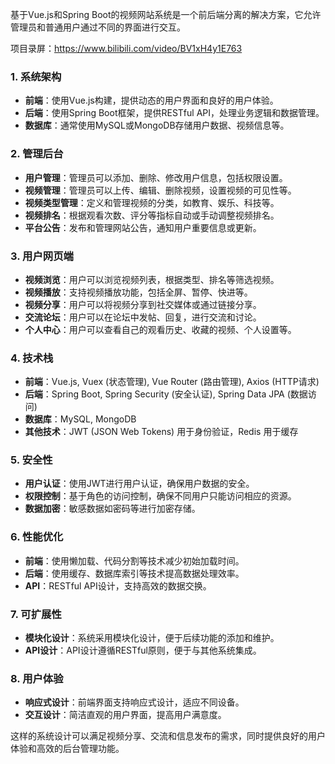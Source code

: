 ﻿基于Vue.js和Spring Boot的视频网站系统是一个前后端分离的解决方案，它允许管理员和普通用户通过不同的界面进行交互。

项目录屏：https://www.bilibili.com/video/BV1xH4y1E763

### 1. 系统架构

- **前端**：使用Vue.js构建，提供动态的用户界面和良好的用户体验。
- **后端**：使用Spring Boot框架，提供RESTful API，处理业务逻辑和数据管理。
- **数据库**：通常使用MySQL或MongoDB存储用户数据、视频信息等。

### 2. 管理后台

- **用户管理**：管理员可以添加、删除、修改用户信息，包括权限设置。
- **视频管理**：管理员可以上传、编辑、删除视频，设置视频的可见性等。
- **视频类型管理**：定义和管理视频的分类，如教育、娱乐、科技等。
- **视频排名**：根据观看次数、评分等指标自动或手动调整视频排名。
- **平台公告**：发布和管理网站公告，通知用户重要信息或更新。

### 3. 用户网页端

- **视频浏览**：用户可以浏览视频列表，根据类型、排名等筛选视频。
- **视频播放**：支持视频播放功能，包括全屏、暂停、快进等。
- **视频分享**：用户可以将视频分享到社交媒体或通过链接分享。
- **交流论坛**：用户可以在论坛中发帖、回复，进行交流和讨论。
- **个人中心**：用户可以查看自己的观看历史、收藏的视频、个人设置等。

### 4. 技术栈

- **前端**：Vue.js, Vuex (状态管理), Vue Router (路由管理), Axios (HTTP请求)
- **后端**：Spring Boot, Spring Security (安全认证), Spring Data JPA (数据访问)
- **数据库**：MySQL, MongoDB
- **其他技术**：JWT (JSON Web Tokens) 用于身份验证，Redis 用于缓存

### 5. 安全性

- **用户认证**：使用JWT进行用户认证，确保用户数据的安全。
- **权限控制**：基于角色的访问控制，确保不同用户只能访问相应的资源。
- **数据加密**：敏感数据如密码等进行加密存储。

### 6. 性能优化

- **前端**：使用懒加载、代码分割等技术减少初始加载时间。
- **后端**：使用缓存、数据库索引等技术提高数据处理效率。
- **API**：RESTful API设计，支持高效的数据交换。

### 7. 可扩展性

- **模块化设计**：系统采用模块化设计，便于后续功能的添加和维护。
- **API设计**：API设计遵循RESTful原则，便于与其他系统集成。

### 8. 用户体验

- **响应式设计**：前端界面支持响应式设计，适应不同设备。
- **交互设计**：简洁直观的用户界面，提高用户满意度。

这样的系统设计可以满足视频分享、交流和信息发布的需求，同时提供良好的用户体验和高效的后台管理功能。